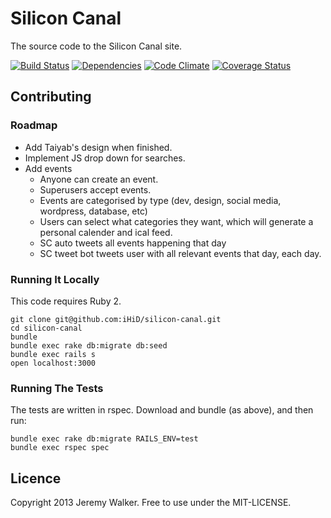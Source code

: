 # Silicon Canal
The source code to the Silicon Canal site.

[![Build Status](https://travis-ci.org/iHiD/silicon-canal.png)](https://travis-ci.org/iHiD/silicon-canal)
[![Dependencies](https://gemnasium.com/iHiD/silicon-canal.png?travis)](https://gemnasium.com/iHiD/silicon-canal)
[![Code Climate](https://codeclimate.com/github/iHiD/silicon-canal.png)](https://codeclimate.com/github/iHiD/silicon-canal)
[![Coverage Status](https://coveralls.io/repos/iHiD/silicon-canal/badge.png)](https://coveralls.io/r/iHiD/silicon-canal)


## Contributing

### Roadmap

* Add Taiyab's design when finished.
* Implement JS drop down for searches.
* Add events
  * Anyone can create an event. 
  * Superusers accept events.
  * Events are categorised by type (dev, design, social media, wordpress, database, etc)
  * Users can select what categories they want, which will generate a personal calender and ical feed.
  * SC auto tweets all events happening that day
  * SC tweet bot tweets user with all relevant events that day, each day.

### Running It Locally

This code requires Ruby 2.

```
git clone git@github.com:iHiD/silicon-canal.git
cd silicon-canal
bundle
bundle exec rake db:migrate db:seed
bundle exec rails s
open localhost:3000
```

### Running The Tests

The tests are written in rspec. Download and bundle (as above), and then run:
```
bundle exec rake db:migrate RAILS_ENV=test
bundle exec rspec spec
```

## Licence

Copyright 2013 Jeremy Walker. Free to use under the MIT-LICENSE.
